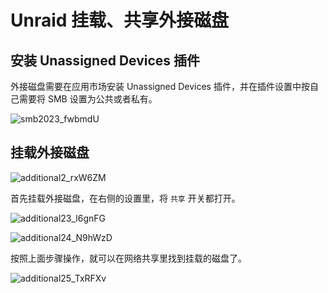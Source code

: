 # Unraid 挂载、共享外接磁盘

## 安装 Unassigned Devices 插件

外接磁盘需要在应用市场安装 Unassigned Devices 插件，并在插件设置中按自己需要将 SMB 设置为公共或者私有。

![smb2023_fwbmdU](https://img-1255332810.cos.ap-chengdu.myqcloud.com/smb2023_fwbmdU.png)

## 挂载外接磁盘

![additional2_rxW6ZM](https://img-1255332810.cos.ap-chengdu.myqcloud.com/additional2_rxW6ZM.png)

首先挂载外接磁盘，在右侧的设置里，将 `共享`  开关都打开。

![additional23_l6gnFG](https://img-1255332810.cos.ap-chengdu.myqcloud.com/additional23_l6gnFG.png)

![additional24_N9hWzD](https://img-1255332810.cos.ap-chengdu.myqcloud.com/additional24_N9hWzD.png)

按照上面步骤操作，就可以在网络共享里找到挂载的磁盘了。

![additional25_TxRFXv](https://img-1255332810.cos.ap-chengdu.myqcloud.com/additional25_TxRFXv.png)